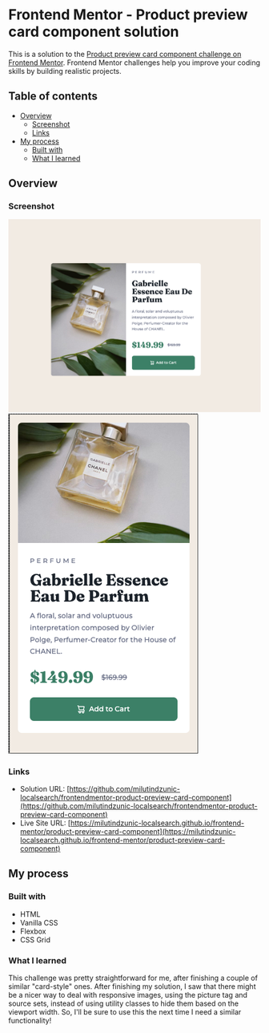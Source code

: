 # Frontend Mentor - Product preview card component solution

This is a solution to the [Product preview card component challenge on Frontend Mentor](https://www.frontendmentor.io/challenges/product-preview-card-component-GO7UmttRfa). Frontend Mentor challenges help you improve your coding skills by building realistic projects.

## Table of contents

- [Overview](#overview)
  - [Screenshot](#screenshot)
  - [Links](#links)
- [My process](#my-process)
  - [Built with](#built-with)
  - [What I learned](#what-i-learned)

## Overview

### Screenshot

![](./screenshots/chrome_desktop.png)
![](./screenshots/chrome_mobile.png)

### Links

- Solution URL: [https://github.com/milutindzunic-localsearch/frontendmentor-product-preview-card-component](https://github.com/milutindzunic-localsearch/frontendmentor-product-preview-card-component)
- Live Site URL: [https://milutindzunic-localsearch.github.io/frontend-mentor/product-preview-card-component](https://milutindzunic-localsearch.github.io/frontend-mentor/product-preview-card-component)

## My process

### Built with

- HTML
- Vanilla CSS
- Flexbox
- CSS Grid

### What I learned

This challenge was pretty straightforward for me, after finishing a couple of similar "card-style" ones.
After finishing my solution, I saw that there might be a nicer way to deal with responsive images, using the picture tag and source sets, instead of using utility classes to hide them based on the viewport width. So, I'll be sure to use this the next time I need a similar functionality!
